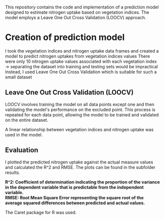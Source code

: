 This repository contains the code and implementation of a prediction model designed to estimate nitrogen uptake based on vegetation indices. The model employs a Leave One Out Cross Validation (LOOCV) approach.

# Creation of prediction model
I took the vegetation indices and nitrogen uptake data frames and created a model to predict nitrogen uptakes from vegetation indices values
There were only 10 nitrogen uptake values associated with each vegetation index -> separating the dataset into training and testing sets would be impractical
Instead, I used Leave One Out Cross Validation which is suitable for such a small dataset

## Leave One Out Cross Validation (LOOCV)
LOOCV involves training the model on all data points except one and then validating the model's performance on the excluded point. This process is repeated for each data point, allowing the model to be trained and validated on the entire dataset. 

A linear relationship between vegetation indices and nitrogen uptake was used in the model.

## Evaluation
I plotted the predicted nitrogen uptake against the actual measure values and calculated the R^2 and RMSE. The plots can be found in the subfolder results.

**R^2: Coefficient of determination indicating the proportion of the variance in the dependent variable that is predictable from the independent variable. <br />
RMSE: Root Mean Square Error representing the square root of the average squared differences between predicted and actual values.**

The Caret package for R was used.
